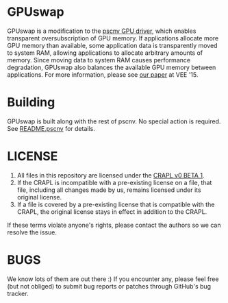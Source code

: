 GPUswap
=======

GPUswap is a modification to the [pscnv GPU
driver](https://github.com/pathscale/pscnv), which enables transparent
oversubscription of GPU memory. If applications allocate more GPU
memory than available, some application data is transparently moved to
system RAM, allowing applications to allocate arbitrary amounts of
memory. Since moving data to system RAM causes performance
degradation, GPUswap also balances the available GPU memory between
applications. For more information, please see [our
paper](http://os.itec.kit.edu/english/21_2998.php) at VEE '15.

Building
========

GPUswap is built along with the rest of pscnv. No special action is
required. See [README.pscnv](README.pscnv) for details.

LICENSE
=======

1. All files in this repository are licensed under the
   [CRAPL v0 BETA 1](CRAPL-LICENSE.txt).
2. If the CRAPL is incompatible with a pre-existing license on a file,
   that file, including all changes made by us, remains licensed under
   its original license.
3. If a file is covered by a pre-existing license that is compatible
   with the CRAPL, the original license stays in effect in addition to
   the CRAPL.

If these terms violate anyone's rights, please contact the authors so
we can resolve the issue.

BUGS
====

We know lots of them are out there :) If you encounter any, please
feel free (but not obliged) to submit bug reports or patches through
GitHub's bug tracker.
